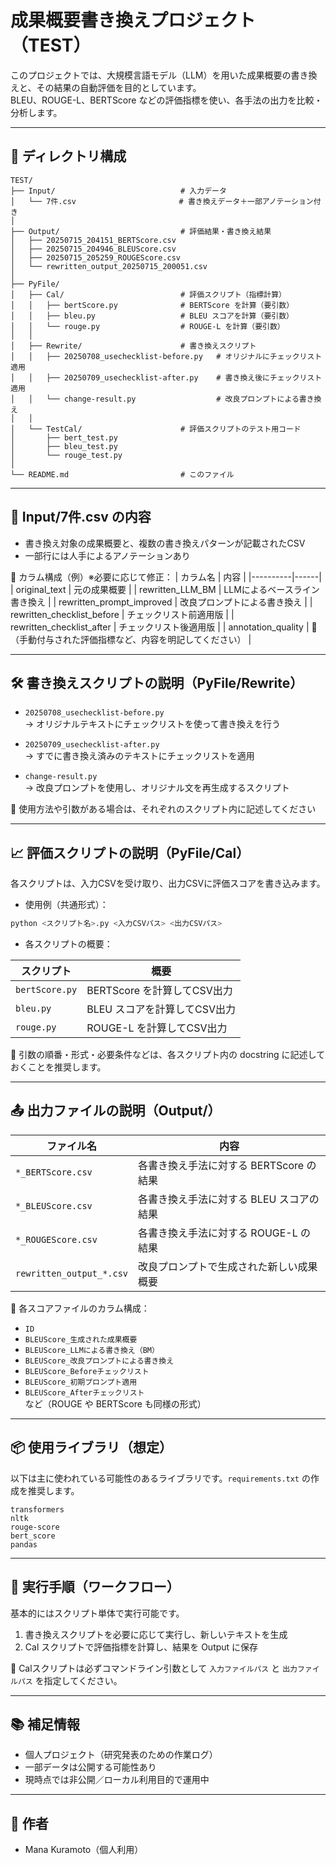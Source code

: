 # 成果概要書き換えプロジェクト（TEST）

このプロジェクトでは、大規模言語モデル（LLM）を用いた成果概要の書き換えと、その結果の自動評価を目的としています。  
BLEU、ROUGE-L、BERTScore などの評価指標を使い、各手法の出力を比較・分析します。

---

## 📁 ディレクトリ構成

```
TEST/
├── Input/                            # 入力データ
│   └── 7件.csv                       # 書き換えデータ＋一部アノテーション付き
│
├── Output/                           # 評価結果・書き換え結果
│   ├── 20250715_204151_BERTScore.csv
│   ├── 20250715_204946_BLEUScore.csv
│   ├── 20250715_205259_ROUGEScore.csv
│   └── rewritten_output_20250715_200051.csv
│
├── PyFile/
│   ├── Cal/                          # 評価スクリプト（指標計算）
│   │   ├── bertScore.py              # BERTScore を計算（要引数）
│   │   ├── bleu.py                   # BLEU スコアを計算（要引数）
│   │   └── rouge.py                  # ROUGE-L を計算（要引数）
│   │
│   ├── Rewrite/                      # 書き換えスクリプト
│   │   ├── 20250708_usechecklist-before.py   # オリジナルにチェックリスト適用
│   │   ├── 20250709_usechecklist-after.py    # 書き換え後にチェックリスト適用
│   │   └── change-result.py                  # 改良プロンプトによる書き換え
│   │
│   └── TestCal/                      # 評価スクリプトのテスト用コード
│       ├── bert_test.py
│       ├── bleu_test.py
│       └── rouge_test.py
│
└── README.md                         # このファイル
```

---

## 📝 Input/7件.csv の内容

- 書き換え対象の成果概要と、複数の書き換えパターンが記載されたCSV
- 一部行には人手によるアノテーションあり

🔸 カラム構成（例）※必要に応じて修正：
| カラム名 | 内容 |
|----------|------|
| original_text | 元の成果概要 |
| rewritten_LLM_BM | LLMによるベースライン書き換え |
| rewritten_prompt_improved | 改良プロンプトによる書き換え |
| rewritten_checklist_before | チェックリスト前適用版 |
| rewritten_checklist_after | チェックリスト後適用版 |
| annotation_quality | 🔸（手動付与された評価指標など、内容を明記してください） |

---

## 🛠 書き換えスクリプトの説明（PyFile/Rewrite）

- `20250708_usechecklist-before.py`  
  → オリジナルテキストにチェックリストを使って書き換えを行う

- `20250709_usechecklist-after.py`  
  → すでに書き換え済みのテキストにチェックリストを適用

- `change-result.py`  
  → 改良プロンプトを使用し、オリジナル文を再生成するスクリプト

🔸 使用方法や引数がある場合は、それぞれのスクリプト内に記述してください

---

## 📈 評価スクリプトの説明（PyFile/Cal）

各スクリプトは、入力CSVを受け取り、出力CSVに評価スコアを書き込みます。

- 使用例（共通形式）：

```bash
python <スクリプト名>.py <入力CSVパス> <出力CSVパス>
```

- 各スクリプトの概要：

| スクリプト | 概要 |
|------------|------|
| `bertScore.py` | BERTScore を計算してCSV出力 |
| `bleu.py`      | BLEU スコアを計算してCSV出力 |
| `rouge.py`     | ROUGE-L を計算してCSV出力 |

🔸 引数の順番・形式・必要条件などは、各スクリプト内の docstring に記述しておくことを推奨します。

---

## 📤 出力ファイルの説明（Output/）

| ファイル名 | 内容 |
|------------|------|
| `*_BERTScore.csv` | 各書き換え手法に対する BERTScore の結果 |
| `*_BLEUScore.csv` | 各書き換え手法に対する BLEU スコアの結果 |
| `*_ROUGEScore.csv` | 各書き換え手法に対する ROUGE-L の結果 |
| `rewritten_output_*.csv` | 改良プロンプトで生成された新しい成果概要 |

🔸 各スコアファイルのカラム構成：
- `ID`
- `BLEUScore_生成された成果概要`
- `BLEUScore_LLMによる書き換え（BM）`
- `BLEUScore_改良プロンプトによる書き換え`
- `BLEUScore_Beforeチェックリスト`
- `BLEUScore_初期プロンプト適用`
- `BLEUScore_Afterチェックリスト`
など（ROUGE や BERTScore も同様の形式）

---

## 📦 使用ライブラリ（想定）

以下は主に使われている可能性のあるライブラリです。`requirements.txt` の作成を推奨します。

```text
transformers
nltk
rouge-score
bert_score
pandas
```

---

## 🔄 実行手順（ワークフロー）

基本的にはスクリプト単体で実行可能です。

1. 書き換えスクリプトを必要に応じて実行し、新しいテキストを生成
2. Cal スクリプトで評価指標を計算し、結果を Output に保存

📌 Calスクリプトは必ずコマンドライン引数として `入力ファイルパス` と `出力ファイルパス` を指定してください。

---

## 📚 補足情報

- 個人プロジェクト（研究発表のための作業ログ）
- 一部データは公開する可能性あり
- 現時点では非公開／ローカル利用目的で運用中

---

## 👤 作者

- Mana Kuramoto（個人利用）